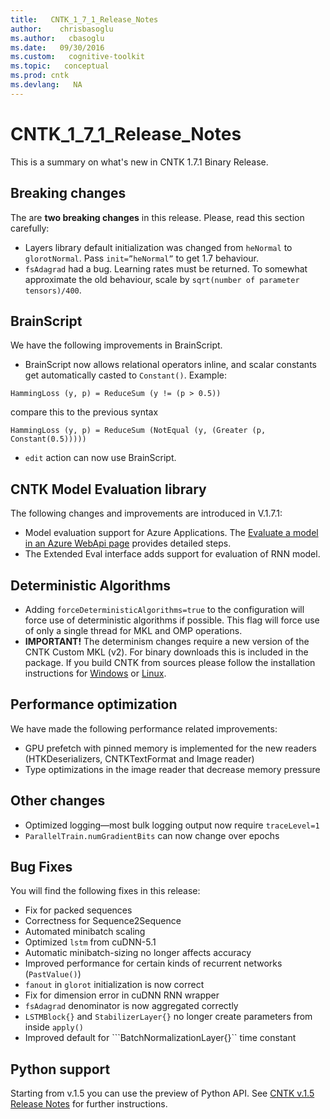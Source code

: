 ```yaml
---
title:   CNTK_1_7_1_Release_Notes
author:    chrisbasoglu
ms.author:   cbasoglu
ms.date:   09/30/2016
ms.custom:   cognitive-toolkit
ms.topic:   conceptual
ms.prod: cntk
ms.devlang:   NA
---
```


# CNTK_1_7_1_Release_Notes

This is a summary on what's new in CNTK 1.7.1 Binary Release. 

## Breaking changes

The are **two breaking changes** in this release. Please, read this section carefully:

* Layers library default initialization was changed from ```heNormal``` to ```glorotNormal```. Pass ```init=”heNormal”``` to get 1.7 behaviour.
* ```fsAdagrad``` had a bug. Learning rates must be returned. To somewhat approximate the old behaviour, scale by ```sqrt(number of parameter tensors)/400```.

## BrainScript

We have the following improvements in BrainScript.

* BrainScript now allows relational operators inline, and scalar constants get automatically casted to ```Constant()```. Example:
```
HammingLoss (y, p) = ReduceSum (y != (p > 0.5))
```
compare this to the previous syntax
```
HammingLoss (y, p) = ReduceSum (NotEqual (y, (Greater (p, Constant(0.5)))))
```
* ```edit``` action can now use BrainScript.

## CNTK Model Evaluation library

The following changes and improvements are introduced in V.1.7.1:

* Model evaluation support for Azure Applications. The [Evaluate a model in an Azure WebApi page](../Evaluate-a-model-in-an-Azure-WebApi.md) provides detailed steps. 
* The Extended Eval interface adds support for evaluation of RNN model.

## Deterministic Algorithms

* Adding ```forceDeterministicAlgorithms=true``` to the configuration will force use of deterministic algorithms if possible. This flag will force use of only a single thread for MKL and OMP operations.
* **IMPORTANT!** The determinism changes require a new version of the CNTK Custom MKL (v2). For binary downloads this is included in the package. If you build CNTK from sources please follow the installation instructions for [Windows](../Setup-CNTK-on-Windows.md#mkl) or [Linux](../Setup-CNTK-on-Linux.md#mkl).

## Performance optimization

We have made the following performance related improvements:

* GPU prefetch with pinned memory is implemented for the new readers (HTKDeserializers, CNTKTextFormat and Image reader)
* Type optimizations in the image reader that decrease memory pressure

## Other changes

* Optimized logging—most bulk logging output now require ```traceLevel=1```
* ```ParallelTrain.numGradientBits``` can now change over epochs

## Bug Fixes

You will find the following fixes in this release:

* Fix for packed sequences
* Correctness for Sequence2Sequence
* Automated minibatch scaling 
* Optimized ```lstm``` from cuDNN-5.1
* Automatic minibatch-sizing no longer affects accuracy
* Improved performance for certain kinds of recurrent networks (```PastValue()```)
* ```fanout``` in ```glorot``` initialization is now correct
* Fix for dimension error in cuDNN RNN wrapper
* ```fsAdagrad``` denominator is now aggregated correctly
* ```LSTMBlock{}``` and ```StabilizerLayer{}``` no longer create parameters from inside ```apply()```
* Improved default for ```BatchNormalizationLayer{}`` time constant

## Python support

Starting from v.1.5 you can use the preview of Python API. See [CNTK v.1.5 Release Notes](./CNTK_1_5_Release_Notes.md) for further instructions.
